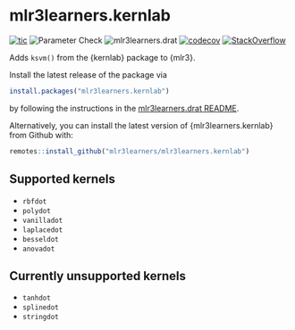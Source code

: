 # mlr3learners.kernlab

<!-- badges: start -->
[![tic](https://github.com/mlr3learners/mlr3learners.kernlab/workflows/tic/badge.svg?branch=master)](https://github.com/mlr3learners/mlr3learners.kernlab/actions)
![Parameter Check](https://github.com/mlr3learners/mlr3learners.kernlab/workflows/Parameter%20Check/badge.svg?branch=master)
![mlr3learners.drat](https://github.com/mlr3learners/mlr3learners.kernlab/workflows/mlr3learners.drat/badge.svg?branch=master)
[![codecov](https://codecov.io/gh/mlr3learners/mlr3learners.kernlab/branch/master/graph/badge.svg)](https://codecov.io/gh/mlr3learners/mlr3learners.kernlab)
[![StackOverflow](https://img.shields.io/badge/stackoverflow-mlr3-orange.svg)](https://stackoverflow.com/questions/tagged/mlr3)
<!-- badges: end -->

Adds `ksvm()` from the {kernlab} package to {mlr3}.

Install the latest release of the package via 

```r
install.packages("mlr3learners.kernlab")
```

by following the instructions in the [mlr3learners.drat README](https://github.com/mlr3learners/mlr3learners.drat).

Alternatively, you can install the latest version of {mlr3learners.kernlab} from Github with:

```r
remotes::install_github("mlr3learners/mlr3learners.kernlab")
```

## Supported kernels

- `rbfdot`
- `polydot`
- `vanilladot`
- `laplacedot`
- `besseldot`
- `anovadot`

## Currently unsupported kernels

- `tanhdot`
- `splinedot`
- `stringdot`

